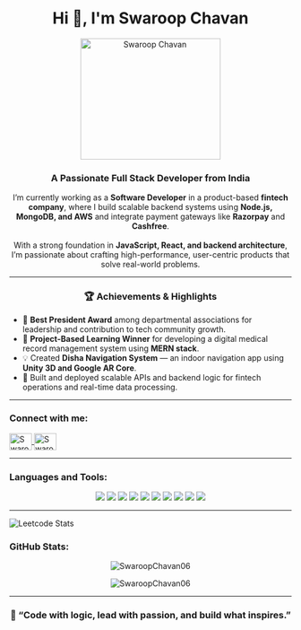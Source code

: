 <h1 align="center">Hi 👋, I'm Swaroop Chavan</h1> 
<p align="center">
  <img src="https://user-images.githubusercontent.com/74038190/221352989-518609ab-b4d1-459e-929f-a08cd2bd9b3c.gif" width="250" height="216" alt="Swaroop Chavan">
</p>
<h3 align="center">A Passionate Full Stack Developer from India</h3>

<p align="center">
I’m currently working as a <b>Software Developer</b> in a product-based <b>fintech company</b>, where I build scalable backend systems using <b>Node.js, MongoDB, and AWS</b> and integrate payment gateways like <b>Razorpay</b> and <b>Cashfree</b>.  
<br><br>
With a strong foundation in <b>JavaScript, React, and backend architecture</b>, I’m passionate about crafting high-performance, user-centric products that solve real-world problems.  
</p>

---

<h3 align="center">🏆 Achievements & Highlights</h3>
<ul>
  <li>🏅 <b>Best President Award</b> among departmental associations for leadership and contribution to tech community growth.</li>
  <li>🥇 <b>Project-Based Learning Winner</b> for developing a digital medical record management system using <b>MERN stack</b>.</li>
  <li>💡 Created <b>Disha Navigation System</b> — an indoor navigation app using <b>Unity 3D and Google AR Core</b>.</li>
  <li>🚀 Built and deployed scalable APIs and backend logic for fintech operations and real-time data processing.</li>
</ul>

---

<h3 align="left">Connect with me:</h3> 
<p align="left">
  <a href="https://www.linkedin.com/in/swaroopch06/" target="_blank">
    <img align="center" src="https://raw.githubusercontent.com/rahuldkjain/github-profile-readme-generator/master/src/images/icons/Social/linked-in-alt.svg" alt="SwaroopChavan06" height="30" width="40" />
  </a>
  <a href="https://leetcode.com/u/Swaroop9503/" target="_blank">
    <img align="center" src="https://raw.githubusercontent.com/rahuldkjain/github-profile-readme-generator/master/src/images/icons/Social/leet-code.svg" alt="SwaroopChavan06" height="30" width="40" />
  </a>
</p>

---

<h3 align="left">Languages and Tools:</h3>
<p align="center">
  <img src="https://img.shields.io/badge/-JavaScript-F7DF1E?style=flat-square&logo=JavaScript&logoColor=black" />
  <img src="https://img.shields.io/badge/-Node.js-339933?style=flat-square&logo=Node.js&logoColor=white" />
  <img src="https://img.shields.io/badge/-React-61DAFB?style=flat-square&logo=React&logoColor=black" />
  <img src="https://img.shields.io/badge/-MongoDB-47A248?style=flat-square&logo=MongoDB&logoColor=white" />
  <img src="https://img.shields.io/badge/-Express.js-000000?style=flat-square&logo=express&logoColor=white" />
  <img src="https://img.shields.io/badge/-AWS-FF9900?style=flat-square&logo=Amazon-AWS&logoColor=white" />
  <img src="https://img.shields.io/badge/-HTML5-E34F26?style=flat-square&logo=HTML5&logoColor=white" />
  <img src="https://img.shields.io/badge/-CSS3-1572B6?style=flat-square&logo=CSS3&logoColor=white" />
  <img src="https://img.shields.io/badge/-Python-3776AB?style=flat-square&logo=Python&logoColor=white" />
  <img src="https://img.shields.io/badge/-Git-F05032?style=flat-square&logo=Git&logoColor=white" />
</p>

---

![Leetcode Stats](https://leetcard.jacoblin.cool/Swaroop9503?ext=heatmap)

<h3 align="left">GitHub Stats:</h3>
<p align="center">
  <img align="center" src="https://github-readme-stats.vercel.app/api/top-langs?username=SwaroopChavan06&show_icons=true&locale=en&layout=compact" alt="SwaroopChavan06" />
</p>
<p align="center">
  <img align="center" src="https://github-readme-streak-stats.herokuapp.com/?user=SwaroopChavan06" alt="SwaroopChavan06" />
</p>

---

<h3 align="center">💬 “Code with logic, lead with passion, and build what inspires.”</h3>
